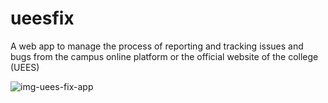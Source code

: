 # ueesfix

A web app to manage the process of reporting and tracking issues and bugs from the campus online platform or the official website of the college (UEES)

![img-uees-fix-app](https://github.com/user-attachments/assets/8e02fb44-d31d-4946-8678-b8b899d49cc0)

